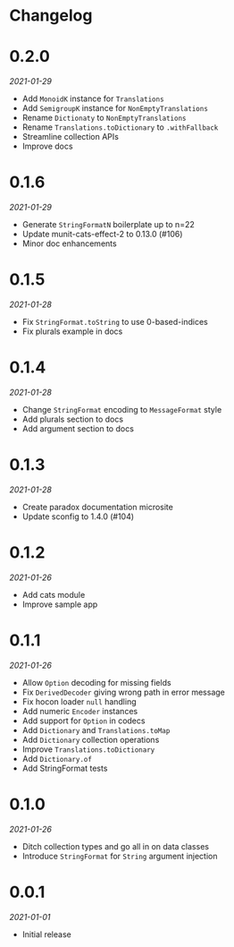 # Changelog

# 0.2.0

_2021-01-29_

 * Add `MonoidK` instance for `Translations`
 * Add ``SemigroupK`` instance for `NonEmptyTranslations`
 * Rename `Dictionaty` to `NonEmptyTranslations`
 * Rename `Translations.toDictionary` to `.withFallback`
 * Streamline collection APIs
 * Improve docs

# 0.1.6

_2021-01-29_

 * Generate `StringFormatN` boilerplate up to n=22
 * Update munit-cats-effect-2 to 0.13.0 (#106)
 * Minor doc enhancements

# 0.1.5

_2021-01-28_

 * Fix `StringFormat.toString` to use 0-based-indices
 * Fix plurals example in docs

# 0.1.4

_2021-01-28_

 * Change `StringFormat` encoding to `MessageFormat` style
 * Add plurals section to docs
 * Add argument section to docs

# 0.1.3

_2021-01-28_

 * Create paradox documentation microsite
 * Update sconfig to 1.4.0 (#104)

# 0.1.2

_2021-01-26_

 * Add cats module
 * Improve sample app

# 0.1.1

_2021-01-26_

 * Allow `Option` decoding for missing fields
 * Fix `DerivedDecoder` giving wrong path in error message
 * Fix hocon loader `null` handling
 * Add numeric `Encoder` instances
 * Add support for `Option` in codecs
 * Add `Dictionary` and `Translations.toMap`
 * Add `Dictionary` collection operations
 * Improve `Translations.toDictionary`
 * Add `Dictionary.of`
 * Add StringFormat tests

# 0.1.0

_2021-01-26_

 * Ditch collection types and go all in on data classes
 * Introduce `StringFormat` for `String` argument injection

# 0.0.1

_2021-01-01_

 * Initial release
